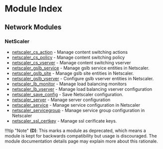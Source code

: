 # Module Index

## Network Modules

### NetScaler

* [netscaler\_cs\_action](./netscaler-cs-action-module.md) - Manage content switching actions
* [netscaler\_cs\_policy](./netscaler-cs-policy-module.md) - Manage content switching policy
* [netscaler\_cs\_vserver](./netscaler-cs-vserver-module.md) - Manage content switching vserver
* [netscaler\_gslb\_service](./netscaler-gslb-service-module.md) - Manage gslb service entities in Netscaler.
* [netscaler\_gslb\_site](./netscaler-gslb-site-module.md) - Manage gslb site entities in Netscaler.
* [netscaler\_gslb\_vserver](./netscaler-gslb-vserver-module.md) - Configure gslb vserver entities in Netscaler.
* [netscaler\_lb\_monitor](./netscaler-lb-monitor-module.md) - Manage load balancing monitors
* [netscaler\_lb\_vserver](./netscaler-lb-vserver-module.md) - Manage load balancing vserver configuration
* [netscaler\_save\_config](./netscaler-save-config-module.md) - Save Netscaler configuration.
* [netscaler\_server](./netscaler-server-module.md) - Manage server configuration
* [netscaler\_service](./netscaler-service-module.md) - Manage service configuration in Netscaler
* [netscaler\_servicegroup](./netscaler-servicegroup-module.md) - Manage service group configuration in Netscaler
* [netscaler\_ssl\_certkey](./netscaler-ssl-certkey-module.md) - Manage ssl cerificate keys.

!!!tip "Note"
        **(D)**: This marks a module as deprecated, which means a module is kept for backwards compatibility but usage is discouraged. The module documentation details page may explain more about this rationale.